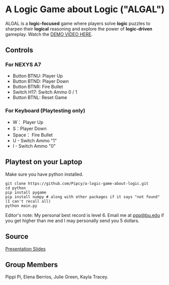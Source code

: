 # A Logic Game about Logic ("ALGAL")
ALGAL is a **logic-focused** game where players solve **logic** puzzles to sharpen their **logical** reasoning and explore the power of **logic-driven** gameplay.
Watch the [DEMO VIDEO HERE](https://www.youtube.com/watch?v=_8Lh1Su_pLo).

## Controls
### For NEXYS A7
- Button BTNU: Player Up
- Button BTND: Player Down
- Button BTNR: Fire Bullet
- Switch H17: Switch Ammo 0 / 1
- Button BTNL: Reset Game
### For Keyboard (Playtesting only)
- W： Player Up
- S：Player Down
- Space： Fire Bullet
- U - Switch Ammo "1"
- I - Switch Ammo "0"


## Playtest on your Laptop
Make sure you have python installed.
```
git clone https://github.com/Pipcy/a-logic-game-about-logic.git
cd python
pip install pygame
pip install numpy # along with other packages if it says "not found" (I can't recall all)
python main.py
```
Editor's note: My personal best record is level 6. Email me at ppp@bu.edu if you get higher than me and I may personally send you 5 dollars.

## Source
[Presentation Slides](https://docs.google.com/presentation/d/1rNwIijCkfnFcIcx30BswdSxuwaVUb0PAgqpbr5YiXKE/edit?usp=sharing)

## Group Members
Pippi Pi, Elena Berrios, Julie Green, Kayla Tracey.
